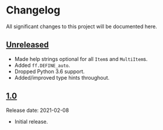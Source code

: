 # Changelog

All significant changes to this project will be documented here.

## [Unreleased]

* Made help strings optional for all `Item`s and `MultiItem`s.
* Added `ff.DEFINE_auto`.
* Dropped Python 3.6 support.
* Added/improved type hints throughout.

## [1.0]

Release date: 2021-02-08

*   Initial release.

[Unreleased]: https://github.com/deepmind/fancyflags/compare/v1.0...HEAD
[1.0]: https://github.com/deepmind/fancyflags/releases/tag/v1.0

